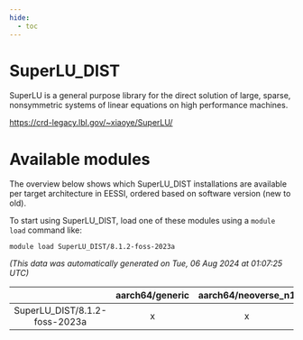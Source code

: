 ```yaml
---
hide:
  - toc
---
```


SuperLU_DIST
============


SuperLU is a general purpose library for the direct solution of large, sparse, nonsymmetric systems of linear equations on high performance machines.

https://crd-legacy.lbl.gov/~xiaoye/SuperLU/
# Available modules


The overview below shows which SuperLU_DIST installations are available per target architecture in EESSI, ordered based on software version (new to old).

To start using SuperLU_DIST, load one of these modules using a `module load` command like:

```shell
module load SuperLU_DIST/8.1.2-foss-2023a
```

*(This data was automatically generated on Tue, 06 Aug 2024 at 01:07:25 UTC)*  

| |aarch64/generic|aarch64/neoverse_n1|aarch64/neoverse_v1|x86_64/generic|x86_64/amd/zen2|x86_64/amd/zen3|x86_64/amd/zen4|x86_64/intel/haswell|x86_64/intel/skylake_avx512|
| :---: | :---: | :---: | :---: | :---: | :---: | :---: | :---: | :---: | :---: |
|SuperLU_DIST/8.1.2-foss-2023a|x|x|x|x|x|x|-|x|x|
